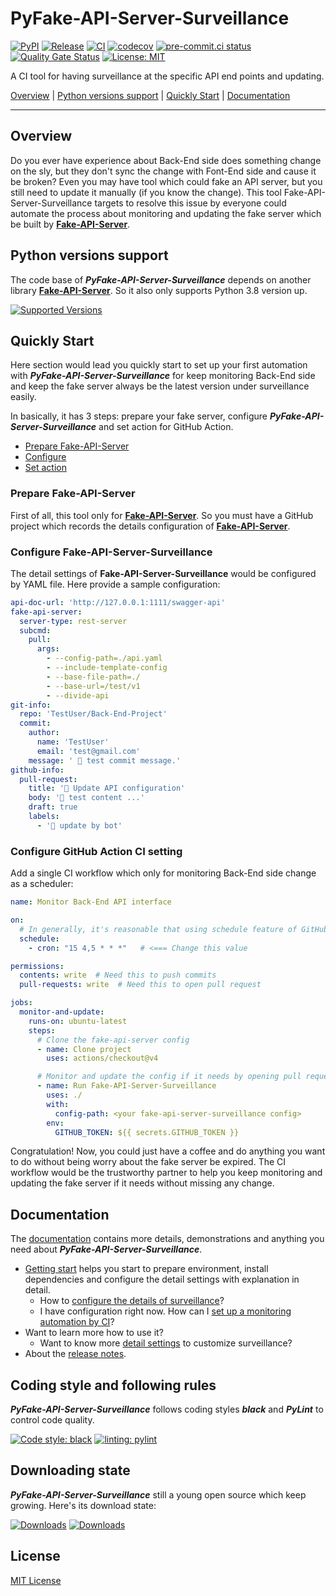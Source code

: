 # PyFake-API-Server-Surveillance

[![PyPI](https://img.shields.io/pypi/v/fake-api-server-surveillance?color=%23099cec&amp;label=PyPI&amp;logo=pypi&amp;logoColor=white)](https://pypi.org/project/fake-api-server-surveillance)
[![Release](https://img.shields.io/github/release/Chisanan232/PyFake-API-Server-Surveillance.svg?label=Release&logo=github)](https://github.com/Chisanan232/PyFake-API-Server-Surveillance/releases)
[![CI](https://github.com/Chisanan232/PyFake-API-Server-Surveillance/actions/workflows/ci.yaml/badge.svg)](https://github.com/Chisanan232/PyFake-API-Server-Surveillance/actions/workflows/ci.yaml)
[![codecov](https://codecov.io/gh/Chisanan232/PyFake-API-Server-Surveillance/graph/badge.svg?token=GJYBfInkzX)](https://codecov.io/gh/Chisanan232/PyFake-API-Server-Surveillance)
[![pre-commit.ci status](https://results.pre-commit.ci/badge/github/Chisanan232/PyFake-API-Server-Surveillance/master.svg)](https://results.pre-commit.ci/latest/github/Chisanan232/PyFake-API-Server-Surveillance/master)
[![Quality Gate Status](https://sonarcloud.io/api/project_badges/measure?project=Chisanan232_PyFake-API-Server-Surveillance&metric=alert_status)](https://sonarcloud.io/summary/new_code?id=Chisanan232_PyFake-API-Server-Surveillance)
[![License: MIT](https://img.shields.io/badge/License-MIT-yellow.svg)](https://opensource.org/licenses/MIT)

A CI tool for having surveillance at the specific API end points and updating.

[Overview](#overview) | [Python versions support](#Python-versions-support) | [Quickly Start](#quickly-start) | [Documentation](#documentation)
<hr>


## Overview

Do you ever have experience about Back-End side does something change on the sly, but they don't sync the change with
Font-End side and cause it be broken? Even you may have tool which could fake an API server, but you still need to update
it manually (if you know the change). This tool Fake-API-Server-Surveillance targets to resolve this issue by everyone
could automate the process about monitoring and updating the fake server which be built by [**Fake-API-Server**].

[**Fake-API-Server**]: https://github.com/Chisanan232/PyFake-API-Server

## Python versions support

The code base of **_PyFake-API-Server-Surveillance_** depends on another library [**Fake-API-Server**].
So it also only supports Python 3.8 version up.

[![Supported Versions](https://img.shields.io/pypi/pyversions/fake-api-server-surveillance.svg?logo=python&logoColor=FBE072)](https://pypi.org/project/fake-api-server-surveillance)


## Quickly Start

Here section would lead you quickly start to set up your first automation with **_PyFake-API-Server-Surveillance_** for
keep monitoring Back-End side and keep the fake server always be the latest version under surveillance easily.

In basically, it has 3 steps: prepare your fake server, configure **_PyFake-API-Server-Surveillance_** and set action for
GitHub Action.

* [Prepare Fake-API-Server](#prepare-fake-api-server)
* [Configure](#configure-fake-api-server-surveillance)
* [Set action](#configure-github-action-ci-setting)

### Prepare **Fake-API-Server**

First of all, this tool only for [**Fake-API-Server**]. So you must have a GitHub project which records the details
configuration of [**Fake-API-Server**].

### Configure **Fake-API-Server-Surveillance**

The detail settings of **Fake-API-Server-Surveillance** would be configured by YAML file. Here provide a sample
configuration:

```yaml
api-doc-url: 'http://127.0.0.1:1111/swagger-api'
fake-api-server:
  server-type: rest-server
  subcmd:
    pull:
      args:
        - --config-path=./api.yaml
        - --include-template-config
        - --base-file-path=./
        - --base-url=/test/v1
        - --divide-api
git-info:
  repo: 'TestUser/Back-End-Project'
  commit:
    author:
      name: 'TestUser'
      email: 'test@gmail.com'
    message: ' 🧪 test commit message.'
github-info:
  pull-request:
    title: '🤖 Update API configuration'
    body: '🚧 test content ...'
    draft: true
    labels:
      - '🤖 update by bot'
```

### Configure GitHub Action CI setting

Add a single CI workflow which only for monitoring Back-End side change as a scheduler:

```yaml
name: Monitor Back-End API interface

on:
  # In generally, it's reasonable that using schedule feature of GitHub Action to monitor the Back-End side API change..
  schedule:
    - cron: "15 4,5 * * *"   # <=== Change this value

permissions:
  contents: write  # Need this to push commits
  pull-requests: write  # Need this to open pull request

jobs:
  monitor-and-update:
    runs-on: ubuntu-latest
    steps:
      # Clone the fake-api-server config
      - name: Clone project
        uses: actions/checkout@v4

      # Monitor and update the config if it needs by opening pull request
      - name: Run Fake-API-Server-Surveillance
        uses: ./
        with:
          config-path: <your fake-api-server-surveillance config>
        env:
          GITHUB_TOKEN: ${{ secrets.GITHUB_TOKEN }}
```

Congratulation! Now, you could just have a coffee and do anything you want to do without being worry about the fake
server be expired. The CI workflow would be the trustworthy partner to help you keep monitoring and updating the fake
server if it needs without missing any change.


## Documentation

The [documentation](https://chisanan232.github.io/PyFake-API-Server-Surveillance/stable/) contains more details, demonstrations and anything you need about **_PyFake-API-Server-Surveillance_**.

* [Getting start](https://chisanan232.github.io/PyFake-API-Server-Surveillance/stable/getting-started/version-requirements/) helps you start to prepare environment, install dependencies and configure the detail settings with explanation in detail.
    * How to [configure the details of surveillance](https://chisanan232.github.io/PyFake-API-Server-Surveillance/stable/getting-started/configure-your-api/)?
    * I have configuration right now. How can I [set up a monitoring automation by CI](https://chisanan232.github.io/PyFake-API-Server-Surveillance/stable/getting-started/setup-web-server/)?
* Want to learn more how to use it?
    * Want to know more [detail settings](https://chisanan232.github.io/PyFake-API-Server-Surveillance/stable/configure-references/config-basic-info/) to customize surveillance?
* About the [release notes](https://chisanan232.github.io/PyFake-API-Server-Surveillance/latest/release_note/).


## Coding style and following rules

**_PyFake-API-Server-Surveillance_** follows coding styles **_black_** and **_PyLint_** to control code quality.

[![Code style: black](https://img.shields.io/badge/code%20style-black-000000.svg)](https://github.com/psf/black)
[![linting: pylint](https://img.shields.io/badge/linting-pylint-yellowgreen)](https://github.com/pylint-dev/pylint)


## Downloading state

**_PyFake-API-Server-Surveillance_** still a young open source which keep growing. Here's its download state:

[![Downloads](https://pepy.tech/badge/fake-api-server-surveillance)](https://pepy.tech/project/fake-api-server-surveillance)
[![Downloads](https://pepy.tech/badge/fake-api-server-surveillance/month)](https://pepy.tech/project/fake-api-server-surveillance)


## License

[MIT License](./LICENSE)
